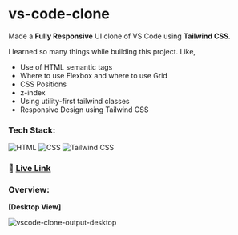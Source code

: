# vs-code-clone

Made a **Fully Responsive** UI clone of VS Code using **Tailwind CSS**.

I learned so many things while building this project. Like,

- Use of HTML semantic tags
- Where to use Flexbox and where to use Grid
- CSS Positions
- z-index
- Using utility-first tailwind classes
- Responsive Design using Tailwind CSS

### Tech Stack:

![HTML](https://img.shields.io/badge/HTML5-E34F26?style=for-the-badge&logo=html5&logoColor=white)
![CSS](https://img.shields.io/badge/CSS3-1572B6?style=for-the-badge&logo=css3&logoColor=white)
![Tailwind CSS](https://img.shields.io/badge/Tailwind_CSS-38B2AC?style=for-the-badge&logo=tailwind-css&logoColor=white)

### :rocket: [Live Link](https://vscode-clone-dipayan.netlify.app)

### Overview:

**[Desktop View]**

![vscode-clone-output-desktop](vscode-clone-output-desktop.png)
